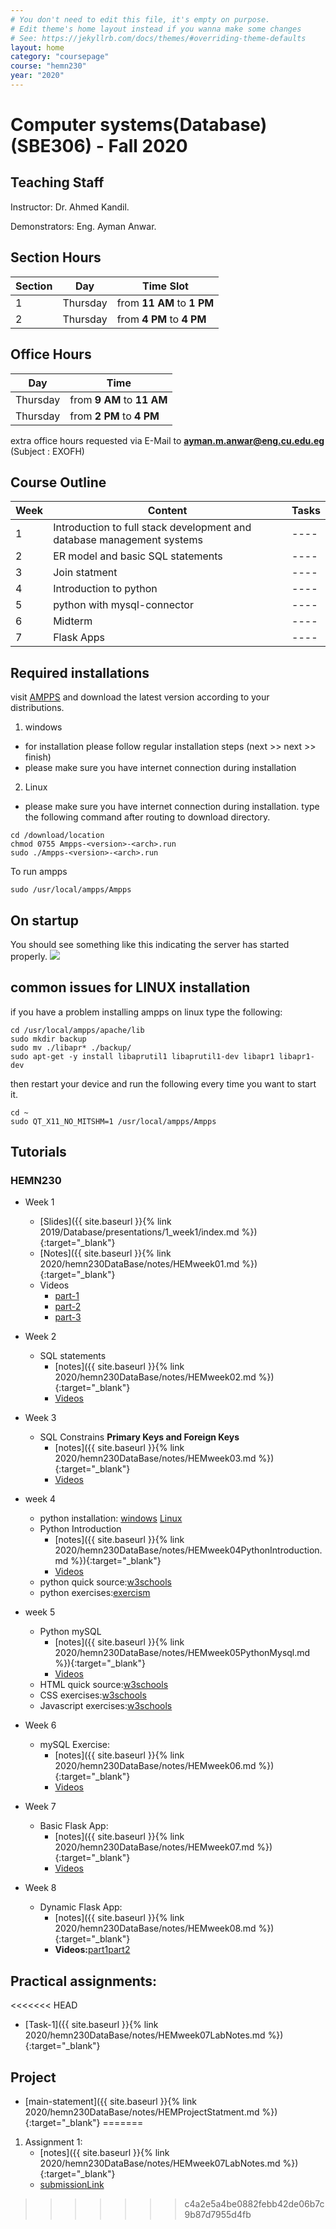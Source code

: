 ```yaml
---
# You don't need to edit this file, it's empty on purpose.
# Edit theme's home layout instead if you wanna make some changes
# See: https://jekyllrb.com/docs/themes/#overriding-theme-defaults
layout: home
category: "coursepage"
course: "hemn230"
year: "2020"
---
```

# Computer systems(Database) \(SBE306\) - Fall 2020

## Teaching Staff

Instructor: Dr. Ahmed Kandil.

Demonstrators:  Eng. Ayman Anwar.  


## Section Hours

| Section | Day | Time Slot |
|---------|-----|-----------|
|   1     | Thursday | from **11 AM** to **1 PM**  |
|   2     | Thursday | from **4 PM** to **4 PM**  |

## Office Hours

| Day | Time |
|-----|-----------|
| Thursday | from **9 AM** to **11 AM** |
| Thursday | from **2 PM** to **4 PM** |

extra office hours requested via E-Mail to **ayman.m.anwar@eng.cu.edu.eg** (Subject : EXOFH)

## Course Outline

| Week | Content |  Tasks
|------|-----------------|-----|
|   1  | Introduction to full stack development and database management systems | ---- |
|   2  | ER model and basic SQL statements | ---- |
|   3  | Join statment | ---- |
|   4  | Introduction to python  | ---- |
|   5  | python  with mysql-connector | ---- |
|   6  | Midterm | ---- |
|   7  | Flask Apps | ---- |


## Required installations

visit [AMPPS](https://www.ampps.com/downloads) and download the latest version according to your distributions.

1. windows 
* for installation please follow regular installation steps (next >> next >> finish)
* please make sure you have internet connection during installation
2. Linux
* please make sure you have internet connection during installation.
type the following command after routing to download directory.
```
cd /download/location
chmod 0755 Ampps-<version>-<arch>.run
sudo ./Ampps-<version>-<arch>.run
```
To run ampps
```
sudo /usr/local/ampps/Ampps
```
## On startup
You should see something like this indicating the server has started properly.
![](images/amppsStart.png)

## common issues for LINUX installation

if you have a problem installing ampps on linux type the following:

```
cd /usr/local/ampps/apache/lib
sudo mkdir backup
sudo mv ./libapr* ./backup/
sudo apt-get -y install libaprutil1 libaprutil1-dev libapr1 libapr1-dev 
```
then restart your device and run the following every time you want to start it.

```
cd ~
sudo QT_X11_NO_MITSHM=1 /usr/local/ampps/Ampps 
```


## Tutorials

### HEMN230

* Week 1
    * [Slides]({{ site.baseurl }}{% link 2019/Database/presentations/1_week1/index.md %}){:target="_blank"}
    * [Notes]({{ site.baseurl }}{% link 2020/hemn230DataBase/notes/HEMweek01.md %}){:target="_blank"}
    * Videos 
        * [part-1](https://drive.google.com/file/d/1g7Lq_ph9wHPUdiiLCMsD9eiXtd8X7TQc/view?usp=sharing)
        * [part-2](https://drive.google.com/file/d/1LguA_tJhiFX7cWYNBr_6mSPoqrHbvhLf/view?usp=sharing)
        * [part-3](https://drive.google.com/file/d/1HcEF0jvhsT_39NcyJuMtg2MJ2zTMQQmp/view?usp=sharing)
* Week 2
    * SQL statements
        * [notes]({{ site.baseurl }}{% link 2020/hemn230DataBase/notes/HEMweek02.md %}){:target="_blank"}
        * [Videos](https://drive.google.com/file/d/1ZybuoOmKNO_EsxSbjZ27E14is1mBME4r/view?usp=sharing)

* Week 3
    * SQL Constrains **Primary Keys and Foreign Keys**
        * [notes]({{ site.baseurl }}{% link 2020/hemn230DataBase/notes/HEMweek03.md %}){:target="_blank"}
        * [Videos](https://drive.google.com/file/d/1I5fYwk5DC4tIq5oJNObd6oYiSJO6sxW1/view?usp=sharing)

* week 4
    * python installation: [windows](https://docs.anaconda.com/anaconda/install/windows/) [Linux](https://docs.anaconda.com/anaconda/install/linux/)    
    * Python Introduction
        * [notes]({{ site.baseurl }}{% link 2020/hemn230DataBase/notes/HEMweek04PythonIntroduction.md %}){:target="_blank"}
        * [Videos](https://drive.google.com/file/d/1s35Uk6ClMgZgpuTI5Tx09gE7h4hvR5ge/view?usp=sharing)
    * python quick source:[w3schools](https://www.w3schools.com/python/)
    * python exercises:[exercism](https://exercism.io/)

* week 5
    * Python mySQL
        * [notes]({{ site.baseurl }}{% link 2020/hemn230DataBase/notes/HEMweek05PythonMysql.md %}){:target="_blank"}
        * [Videos](https://drive.google.com/file/d/1we9rIwgTtj3z7dDShztm_dpn_13p0fOe/view?usp=sharing)
    * HTML quick source:[w3schools](https://www.w3schools.com/html/default.asp)
    * CSS exercises:[w3schools](https://www.w3schools.com/css/default.asp)
    * Javascript exercises:[w3schools](https://www.w3schools.com/js/default.asp)

* Week 6
    * mySQL Exercise:
        * [notes]({{ site.baseurl }}{% link 2020/hemn230DataBase/notes/HEMweek06.md %}){:target="_blank"}
        * [Videos](https://drive.google.com/file/d/1vRASCxuPiETN4zBrIikrT68rFG5f9z4c/view?usp=sharing)

* Week 7
    * Basic Flask App:
        * [notes]({{ site.baseurl }}{% link 2020/hemn230DataBase/notes/HEMweek07.md %}){:target="_blank"}
        * [Videos](https://drive.google.com/file/d/15U_qQhuADQ5j4DVhsdvv1p1gCA7_i3Nn/view?usp=sharing)

* Week 8
    * Dynamic Flask App:
        * [notes]({{ site.baseurl }}{% link 2020/hemn230DataBase/notes/HEMweek08.md %}){:target="_blank"}
        * **Videos:**[part1](https://drive.google.com/file/d/1wc8tKi7nkLLnuL8QyWn4utnUxnYUHdf1/view?usp=sharing)[part2](https://drive.google.com/file/d/1DnHtbSPiBE7WpnOcRVm4arHmv4fM40L5/view?usp=sharing)

## Practical assignments:

<<<<<<< HEAD
* [Task-1]({{ site.baseurl }}{% link 2020/hemn230DataBase/notes/HEMweek07LabNotes.md %}){:target="_blank"}

## Project

* [main-statement]({{ site.baseurl }}{% link 2020/hemn230DataBase/notes/HEMProjectStatment.md %}){:target="_blank"}
=======
1. Assignment 1:
    * [notes]({{ site.baseurl }}{% link 2020/hemn230DataBase/notes/HEMweek07LabNotes.md %}){:target="_blank"}
    * [submissionLink](https://classroom.github.com/a/NPwYsVcJ)
>>>>>>> c4a2e5a4be0882febb42de06b7c9b87d7955d4fb
